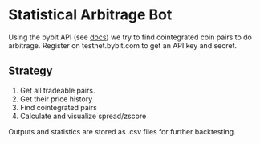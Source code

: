 # Statistical Arbitrage Bot

Using the bybit API (see [docs](https://bybit-exchange.github.io/docs/linear)) we try to find cointegrated coin pairs to do arbitrage. Register on testnet.bybit.com to get an API key and secret.

## Strategy

1. Get all tradeable pairs.
2. Get their price history
3. Find cointegrated pairs
4. Calculate and visualize spread/zscore

Outputs and statistics are stored as .csv files for further backtesting.